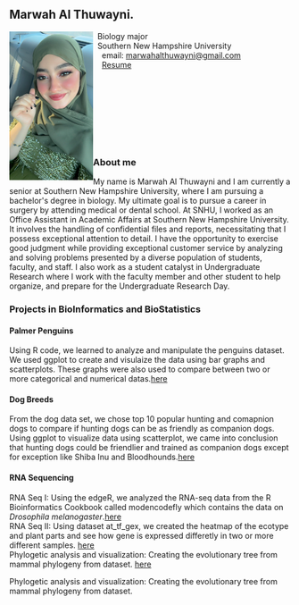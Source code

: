 ## Marwah Al Thuwayni.

<img src="SiteFiles/marwah pic.jpg" align="left" width=150>&nbsp; Biology major<br/>
&nbsp; Southern New Hampshire University <br/>
&nbsp; &nbsp; email: marwahalthuwayni@gmail.com<br/>
&nbsp; &nbsp; [Resume](https://docs.google.com/document/d/1w-ndvxu-CvTmGyLMlXms9AuCTRRJgXgA09kR6vjFLfU/edit?usp=sharing)

<br/>
<br/>
<br/>
<br/>
<br/>
<br/>
<br/>

### About me
My name is Marwah Al Thuwayni and I am currently a senior at Southern New Hampshire University, where I am pursuing a bachelor's degree in biology. My ultimate goal is to pursue a career in surgery by attending medical or dental school. At SNHU, I worked as an Office Assistant in Academic Affairs at Southern New Hampshire University. It involves the handling of confidential files and reports, necessitating that I possess exceptional attention to detail. I have the opportunity to exercise good judgment while providing exceptional customer service by analyzing and solving problems presented by a diverse population of students, faculty, and staff. I also work as a student catalyst in Undergraduate Research where I work with the faculty member and other student to help organize, and prepare for the Undergraduate Research Day.

### Projects in BioInformatics and BioStatistics
#### Palmer Penguins
Using R code, we learned to analyze and manipulate the penguins dataset. We used ggplot to create and visulaize the data using bar graphs and scatterplots. These graphs were also used to compare between two or more categorical and numerical datas.[here](https://Marwah123-4.github.io/Bio422/PalmerPenguins_MT.html) 
#### Dog Breeds
From the dog data set, we chose top 10 popular hunting and comapnion dogs to compare if hunting dogs can be as friendly as companion dogs. Using ggplot to visualize data using scatterplot, we came into conclusion that hunting dogs could be friendlier and trained as companion dogs except for exception like Shiba Inu and Bloodhounds.[here](https://Marwah123-4.github.io/Bio422/dog_breed.html)   
#### RNA Sequencing
RNA Seq I: Using the edgeR, we analyzed the RNA-seq data from the R Bioinformatics Cookbook called modencodefly which contains the data on _Drosophila melanogaster_.[here](<https://Marwah123-4.github.io/BioInformatics/RNA seq- Part I.html>)   
RNA Seq II: Using dataset at_tf_gex, we created the heatmap of the ecotype and plant parts and see how gene is expressed differetly in two or more different samples. [here](<https://Marwah123-4.github.io/BioInformatics/RNA Seq II.html>)   
Phylogetic analysis and visualization: Creating the evolutionary tree from mammal phylogeny from dataset. [here](<https://Marwah123-4.github.io/BioInformatics/HW-9.html>)   

Phylogetic analysis and visualization: Creating the evolutionary tree from mammal phylogeny from dataset. 
